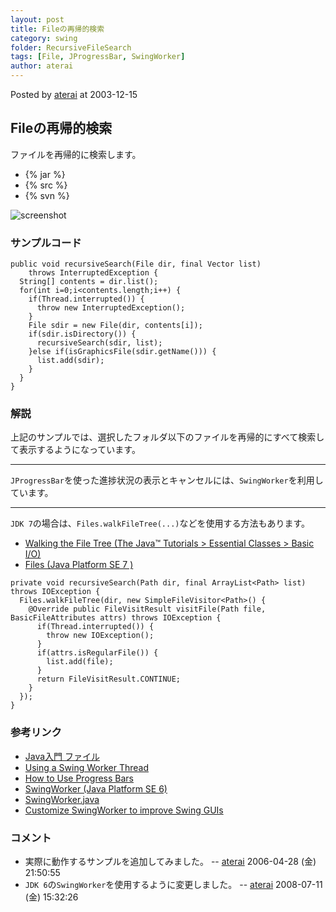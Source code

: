 ```yaml
---
layout: post
title: Fileの再帰的検索
category: swing
folder: RecursiveFileSearch
tags: [File, JProgressBar, SwingWorker]
author: aterai
---
```


Posted by [aterai](http://terai.xrea.jp/aterai.html) at 2003-12-15

## Fileの再帰的検索
ファイルを再帰的に検索します。

- {% jar %}
- {% src %}
- {% svn %}

<!-- dummy comment line for breaking list -->

![screenshot](http://lh6.ggpht.com/_9Z4BYR88imo/TQTRh7du1II/AAAAAAAAAhU/jcMUoOTcbTU/s800/RecursiveFileSearch.png)

### サンプルコード
<pre class="prettyprint"><code>public void recursiveSearch(File dir, final Vector list)
    throws InterruptedException {
  String[] contents = dir.list();
  for(int i=0;i&lt;contents.length;i++) {
    if(Thread.interrupted()) {
      throw new InterruptedException();
    }
    File sdir = new File(dir, contents[i]);
    if(sdir.isDirectory()) {
      recursiveSearch(sdir, list);
    }else if(isGraphicsFile(sdir.getName())) {
      list.add(sdir);
    }
  }
}
</code></pre>

### 解説
上記のサンプルでは、選択したフォルダ以下のファイルを再帰的にすべて検索して表示するようになっています。

- - - -
`JProgressBar`を使った進捗状況の表示とキャンセルには、`SwingWorker`を利用しています。

- - - -
`JDK 7`の場合は、`Files.walkFileTree(...)`などを使用する方法もあります。

- [Walking the File Tree (The Java™ Tutorials > Essential Classes > Basic I/O)](http://docs.oracle.com/javase/tutorial/essential/io/walk.html)
- [Files (Java Platform SE 7 )](http://docs.oracle.com/javase/7/docs/api/java/nio/file/Files.html#walkFileTree%28java.nio.file.Path,%20java.nio.file.FileVisitor%29)

<!-- dummy comment line for breaking list -->

<pre class="prettyprint"><code>private void recursiveSearch(Path dir, final ArrayList&lt;Path&gt; list) throws IOException {
  Files.walkFileTree(dir, new SimpleFileVisitor&lt;Path&gt;() {
    @Override public FileVisitResult visitFile(Path file, BasicFileAttributes attrs) throws IOException {
      if(Thread.interrupted()) {
        throw new IOException();
      }
      if(attrs.isRegularFile()) {
        list.add(file);
      }
      return FileVisitResult.CONTINUE;
    }
  });
}
</code></pre>

### 参考リンク
- [Java入門 ファイル](http://msugai.fc2web.com/java/IO/fileObj.html)
- [Using a Swing Worker Thread](http://java.sun.com/products/jfc/tsc/articles/threads/threads2.html)
- [How to Use Progress Bars](http://docs.oracle.com/javase/tutorial/uiswing/components/progress.html)
- [SwingWorker (Java Platform SE 6)](http://docs.oracle.com/javase/jp/6/api/javax/swing/SwingWorker.html)
- [SwingWorker.java](http://java.sun.com/products/jfc/tsc/articles/threads/src/SwingWorker.java)
- [Customize SwingWorker to improve Swing GUIs](http://www.javaworld.com/javaworld/jw-06-2003/jw-0606-swingworker-p3.html)

<!-- dummy comment line for breaking list -->

### コメント
- 実際に動作するサンプルを追加してみました。 -- [aterai](http://terai.xrea.jp/aterai.html) 2006-04-28 (金) 21:50:55
- `JDK 6`の`SwingWorker`を使用するように変更しました。 -- [aterai](http://terai.xrea.jp/aterai.html) 2008-07-11 (金) 15:32:26

<!-- dummy comment line for breaking list -->

